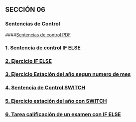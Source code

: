 ## SECCIÓN 06
### Sentencias de Control
####[Sentencias de control PDF](./05-01-SentenciaIfElse-CFJ.pdf)

### [1. Sentencia de control IF ELSE ](./V01_SentenciaDeControlIfElseEnJava.java)

### [2. Ejercicio IF ELSE](./V02_EjercicioIfElseEnJava.java)

### [3. Ejercicio Estación del año segun numero de mes](./V03_EjercicioCalculoEstacionAnioIfElse.java)

### [4. Sentencia de Control SWITCH](./V04_SentenciaControlSwitch.java)

### [5. Ejercicio estación del año con SWITCH](./V05_CalculoEstacionAnioSwitch.java)

### [6. Tarea calificación de un examen con IF ELSE](./V06_TareaSistemaCalificaciones.java)


